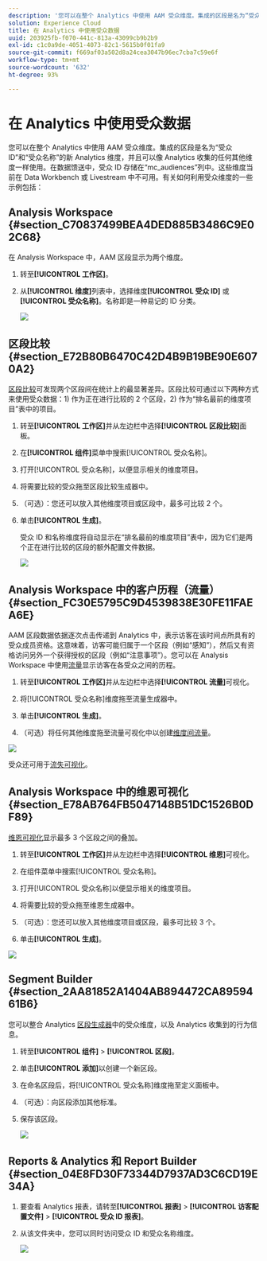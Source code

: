 ```yaml
---
description: '您可以在整个 Analytics 中使用 AAM 受众维度。集成的区段是名为“受众 ID”和“受众名称”的新 Analytics 维度，并且可以像 Analytics 收集的任何其他维度一样使用。在数据馈送中，受众 ID 存储在“mc_audiences”列中。这些维度当前在 Data Workbench 或 Livestream 中不可用。有关如何利用受众维度的一些示例包括 '
solution: Experience Cloud
title: 在 Analytics 中使用受众数据
uuid: 203925fb-f070-441c-813a-43099cb9b2b9
exl-id: c1c0a9de-4051-4073-82c1-5615b0f01fa9
source-git-commit: f669af03a502d8a24cea3047b96ec7cba7c59e6f
workflow-type: tm+mt
source-wordcount: '632'
ht-degree: 93%

---
```


# 在 Analytics 中使用受众数据

您可以在整个 Analytics 中使用 AAM 受众维度。集成的区段是名为“受众 ID”和“受众名称”的新 Analytics 维度，并且可以像 Analytics 收集的任何其他维度一样使用。在数据馈送中，受众 ID 存储在“mc_audiences”列中。这些维度当前在 Data Workbench 或 Livestream 中不可用。有关如何利用受众维度的一些示例包括：

## Analysis Workspace {#section_C70837499BEA4DED885B3486C9E02C68}

在 Analysis Workspace 中，AAM 区段显示为两个维度。

1. 转至&#x200B;**[!UICONTROL 工作区]**。
1. 从&#x200B;**[!UICONTROL 维度]**&#x200B;列表中，选择维度&#x200B;**[!UICONTROL 受众 ID]** 或&#x200B;**[!UICONTROL 受众名称]**。名称即是一种易记的 ID 分类。

   ![](assets/aw-mcaudiences.png)

## 区段比较 {#section_E72B80B6470C42D4B9B19BE90E6070A2}

[区段比较](https://experienceleague.adobe.com/docs/analytics/analyze/analysis-workspace/panels/segment-comparison/segment-comparison.html)可发现两个区段间在统计上的最显著差异。区段比较可通过以下两种方式来使用受众数据：1) 作为正在进行比较的 2 个区段，2) 作为“排名最前的维度项目”表中的项目。

1. 转至&#x200B;**[!UICONTROL 工作区]**&#x200B;并从左边栏中选择&#x200B;**[!UICONTROL 区段比较]**&#x200B;面板。

1. 在&#x200B;**[!UICONTROL 组件]**&#x200B;菜单中搜索[!UICONTROL 受众名称]。

1. 打开[!UICONTROL 受众名称]，以便显示相关的维度项目。
1. 将需要比较的受众拖至区段比较生成器中。
1. （可选）：您还可以放入其他维度项目或区段中，最多可比较 2 个。
1. 单击&#x200B;**[!UICONTROL 生成]**。

   受众 ID 和名称维度将自动显示在“排名最前的维度项目”表中，因为它们是两个正在进行比较的区段的额外配置文件数据。

   ![](assets/aud-segcompare.png)

## Analysis Workspace 中的客户历程（流量） {#section_FC30E5795C9D4539838E30FE11FAEA6E}

AAM 区段数据依据逐次点击传递到 Analytics 中，表示访客在该时间点所具有的受众成员资格。这意味着，访客可能归属于一个区段（例如“感知”），然后又有资格访问另外一个获得授权的区段（例如“注意事项”）。您可以在 Analysis Workspace 中使用[流量](https://experienceleague.adobe.com/docs/analytics/analyze/analysis-workspace/visualizations/fallout/fallout-flow.html)显示访客在各受众之间的历程。

1. 转至&#x200B;**[!UICONTROL 工作区]**&#x200B;并从左边栏中选择&#x200B;**[!UICONTROL 流量]**&#x200B;可视化。

1. 将[!UICONTROL 受众名称]维度拖至流量生成器中。
1. 单击&#x200B;**[!UICONTROL 生成]**。
1. （可选）将任何其他维度拖至流量可视化中以创建[维度间流量](https://experienceleague.adobe.com/docs/analytics/analyze/analysis-workspace/visualizations/flow/multi-dimensional-flow.html)。

![](assets/flow-aamaudiences.png)

受众还可用于[流失可视化](https://experienceleague.adobe.com/docs/analytics/analyze/analysis-workspace/visualizations/fallout/fallout-flow.html)。

## Analysis Workspace 中的维恩可视化 {#section_E78AB764FB5047148B51DC1526B0DF89}

[维恩可视化](https://experienceleague.adobe.com/docs/analytics/analyze/analysis-workspace/visualizations/venn.html)显示最多 3 个区段之间的叠加。

1. 转至&#x200B;**[!UICONTROL 工作区]**&#x200B;并从左边栏中选择&#x200B;**[!UICONTROL 维恩]**&#x200B;可视化。

1. 在组件菜单中搜索[!UICONTROL 受众名称]。
1. 打开[!UICONTROL 受众名称]以便显示相关的维度项目。
1. 将需要比较的受众拖至维恩生成器中。
1. （可选）：您还可以放入其他维度项目或区段，最多可比较 3 个。
1. 单击&#x200B;**[!UICONTROL 生成]**。

![](assets/venn-viz.png)

## Segment Builder {#section_2AA81852A1404AB894472CA8959461B6}

您可以整合 Analytics [区段生成器](/help/components/segmentation/segmentation-workflow/seg-build.md)中的受众维度，以及 Analytics 收集到的行为信息。

1. 转至&#x200B;**[!UICONTROL 组件]** > **[!UICONTROL 区段]**。
1. 单击&#x200B;**[!UICONTROL 添加]**&#x200B;以创建一个新区段。
1. 在命名区段后，将[!UICONTROL 受众名称]维度拖至定义面板中。
1. （可选）：向区段添加其他标准。
1. 保存该区段。

   ![](assets/aud-segbuilder.png)

## Reports &amp; Analytics 和 Report Builder {#section_04E8FD30F73344D7937AD3C6CD19E34A}

1. 要查看 Analytics 报表，请转至&#x200B;**[!UICONTROL 报表]** > **[!UICONTROL 访客配置文件]** > **[!UICONTROL 受众 ID 报表]**。
1. 从该文件夹中，您可以同时访问受众 ID 和受众名称维度。

   ![](assets/mc-audiences.png)
